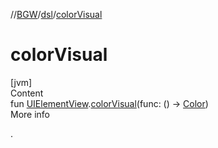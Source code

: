 //[BGW](../../index.md)/[dsl](index.md)/[colorVisual](color-visual.md)



# colorVisual  
[jvm]  
Content  
fun [UIElementView](../tools.aqua.bgw.elements.uielements/-u-i-element-view/index.md).[colorVisual](color-visual.md)(func: () -> [Color](https://docs.oracle.com/javase/8/docs/api/java/awt/Color.html))  
More info  


.

  



